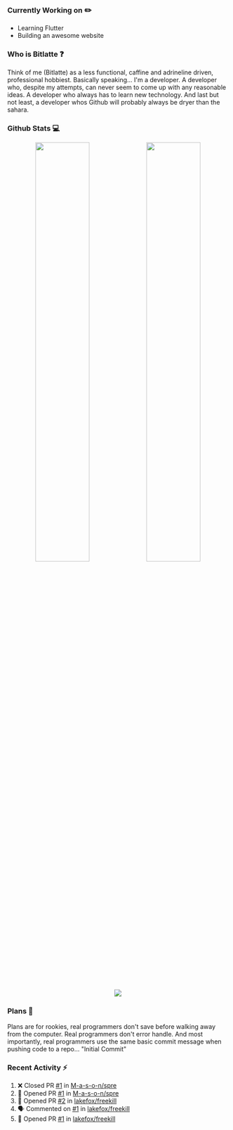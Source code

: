 ### Currently Working on :pencil2:
* Learning Flutter
* Building an awesome website

### Who is Bitlatte :question:
Think of me (Bitlatte) as a less functional, caffine and adrineline driven, professional hobbiest.
Basically speaking... I\'m a developer. A developer who, despite my attempts, can never seem
to come up with any reasonable ideas. A developer who always has to learn new technology.
And last but not least, a developer whos Github will probably always be dryer than the sahara.

### Github Stats :computer:
<div align='center'>
  <img width='49.5%' src='https://github-readme-stats.vercel.app/api?username=Bitlatte&show_icons=true&hide_border=true' />
  <img width='49.5%' src='https://github-readme-streak-stats.herokuapp.com/?user=Bitlatte&hide_border=true' />
  <img src='https://activity-graph.herokuapp.com/graph?username=Bitlatte&theme=github-light' />
</div>

### Plans :scroll:
Plans are for rookies, real programmers don\'t save before walking away from the computer.
Real programmers don\'t error handle. And most importantly, real programmers use the same
basic commit message when pushing code to a repo... "Initial Commit"

### Recent Activity :zap:
<!--START_SECTION:activity-->
1. ❌ Closed PR [#1](https://github.com/M-a-s-o-n/spre/pull/1) in [M-a-s-o-n/spre](https://github.com/M-a-s-o-n/spre)
2. 💪 Opened PR [#1](https://github.com/M-a-s-o-n/spre/pull/1) in [M-a-s-o-n/spre](https://github.com/M-a-s-o-n/spre)
3. 💪 Opened PR [#2](https://github.com/lakefox/freekill/pull/2) in [lakefox/freekill](https://github.com/lakefox/freekill)
4. 🗣 Commented on [#1](https://github.com/lakefox/freekill/issues/1) in [lakefox/freekill](https://github.com/lakefox/freekill)
5. 💪 Opened PR [#1](https://github.com/lakefox/freekill/pull/1) in [lakefox/freekill](https://github.com/lakefox/freekill)
<!--END_SECTION:activity-->
